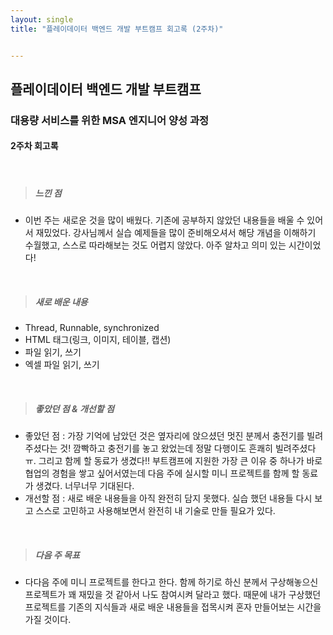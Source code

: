 ```yaml
---
layout: single
title: "플레이데이터 백엔드 개발 부트캠프 회고록 (2주차)"


---
```


## 플레이데이터 백엔드 개발 부트캠프

### 대용량 서비스를 위한 MSA 엔지니어 양성 과정

#### 2주차 회고록

<br>

> ##### 느낀 점

- 이번 주는 새로운 것을 많이 배웠다. 기존에 공부하지 않았던 내용들을 배울 수 있어서 재밌었다. 강사님께서 실습 예제들을 많이 준비해오셔서 해당 개념을 이해하기 수월했고, 스스로 따라해보는 것도 어렵지 않았다. 아주 알차고 의미 있는 시간이었다!

<br>

> ##### 새로 배운 내용
- Thread, Runnable, synchronized
- HTML 태그(링크, 이미지, 테이블, 캡션)
- 파일 읽기, 쓰기
- 엑셀 파일 읽기, 쓰기

<br>

> ##### 좋았던 점 & 개선할 점
- 좋았던 점 : 가장 기억에 남았던 것은 옆자리에 앉으셨던 멋진 분께서 충전기를 빌려주셨다는 것! 깜빡하고 충전기를 놓고 왔었는데 정말 다행이도 흔쾌히 빌려주셨다 ㅠ. 그리고 함께 할 동료가 생겼다!! 부트캠프에 지원한 가장 큰 이유 중 하나가 바로 협업의 경험을 쌓고 싶어서였는데 다음 주에 실시할 미니 프로젝트를 함께 할 동료가 생겼다. 너무너무 기대된다.
- 개선할 점 : 새로 배운 내용들을 아직 완전히 담지 못했다. 실습 했던 내용들 다시 보고 스스로 고민하고 사용해보면서 완전히 내 기술로 만들 필요가 있다.

<br>

> ##### 다음 주 목표
- 다다음 주에 미니 프로젝트를 한다고 한다. 함께 하기로 하신 분께서 구상해놓으신 프로젝트가 꽤 재밌을 것 같아서 나도 참여시켜 달라고 했다. 때문에 내가 구상했던 프로젝트를 기존의 지식들과 새로 배운 내용들을 접목시켜 혼자 만들어보는 시간을 가질 것이다.